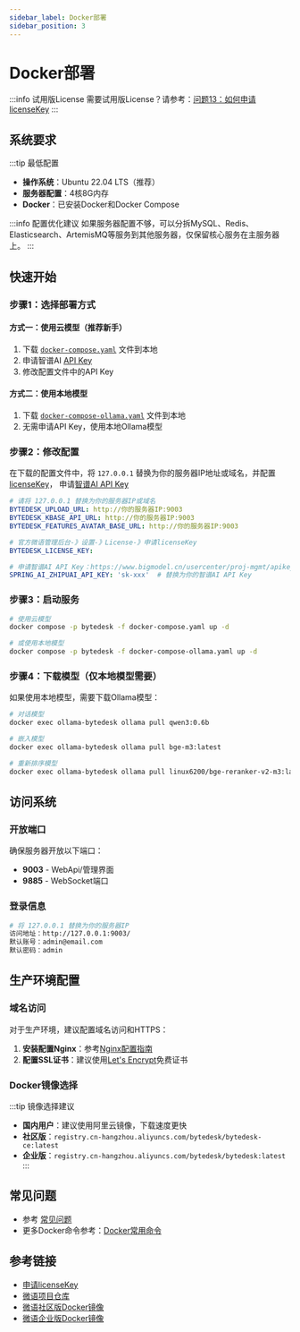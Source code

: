 ```yaml
---
sidebar_label: Docker部署
sidebar_position: 3
---
```


# Docker部署

:::info 试用版License
需要试用版License？请参考：[问题13：如何申请licenseKey](/docs/faq#问题13如何申请licensekey)
:::

## 系统要求

:::tip 最低配置

- **操作系统**：Ubuntu 22.04 LTS（推荐）
- **服务器配置**：4核8G内存
- **Docker**：已安装Docker和Docker Compose

:::info 配置优化建议
如果服务器配置不够，可以分拆MySQL、Redis、Elasticsearch、ArtemisMQ等服务到其他服务器，仅保留核心服务在主服务器上。
:::

## 快速开始

### 步骤1：选择部署方式

#### 方式一：使用云模型（推荐新手）

1. 下载 [`docker-compose.yaml`](https://gitee.com/270580156/weiyu/blob/main/deploy/docker/docker-compose.yaml) 文件到本地
2. 申请智谱AI [API Key](https://www.bigmodel.cn/usercenter/proj-mgmt/apikeys)
3. 修改配置文件中的API Key

#### 方式二：使用本地模型

1. 下载 [`docker-compose-ollama.yaml`](https://gitee.com/270580156/weiyu/blob/main/deploy/docker/docker-compose-ollama.yaml) 文件到本地
2. 无需申请API Key，使用本地Ollama模型

### 步骤2：修改配置

在下载的配置文件中，将 `127.0.0.1` 替换为你的服务器IP地址或域名，并配置[licenseKey](../development/license.md)，
申请[智谱AI API Key](https://www.bigmodel.cn/usercenter/proj-mgmt/apikeys)

```yaml
# 请将 127.0.0.1 替换为你的服务器IP或域名
BYTEDESK_UPLOAD_URL: http://你的服务器IP:9003
BYTEDESK_KBASE_API_URL: http://你的服务器IP:9003
BYTEDESK_FEATURES_AVATAR_BASE_URL: http://你的服务器IP:9003

# 官方微语管理后台-》设置-》License-》申请licenseKey
BYTEDESK_LICENSE_KEY: 

# 申请智谱AI API Key：https://www.bigmodel.cn/usercenter/proj-mgmt/apikeys
SPRING_AI_ZHIPUAI_API_KEY: 'sk-xxx'  # 替换为你的智谱AI API Key
```

### 步骤3：启动服务

```bash
# 使用云模型
docker compose -p bytedesk -f docker-compose.yaml up -d

# 或使用本地模型
docker compose -p bytedesk -f docker-compose-ollama.yaml up -d
```

### 步骤4：下载模型（仅本地模型需要）

如果使用本地模型，需要下载Ollama模型：

```bash
# 对话模型
docker exec ollama-bytedesk ollama pull qwen3:0.6b

# 嵌入模型
docker exec ollama-bytedesk ollama pull bge-m3:latest

# 重新排序模型
docker exec ollama-bytedesk ollama pull linux6200/bge-reranker-v2-m3:latest
```

## 访问系统

### 开放端口

确保服务器开放以下端口：

- **9003** - WebApi/管理界面
- **9885** - WebSocket端口

### 登录信息

```bash
# 将 127.0.0.1 替换为你的服务器IP
访问地址：http://127.0.0.1:9003/
默认账号：admin@email.com
默认密码：admin
```

## 生产环境配置

### 域名访问

对于生产环境，建议配置域名访问和HTTPS：

1. **安装配置Nginx**：参考[Nginx配置指南](./depend/nginx.md)
2. **配置SSL证书**：建议使用[Let's Encrypt](./depend/letsencrypt.md)免费证书

### Docker镜像选择

:::tip 镜像选择建议

- **国内用户**：建议使用阿里云镜像，下载速度更快
- **社区版**：`registry.cn-hangzhou.aliyuncs.com/bytedesk/bytedesk-ce:latest`
- **企业版**：`registry.cn-hangzhou.aliyuncs.com/bytedesk/bytedesk:latest`
:::

## 常见问题

- 参考 [常见问题](/docs/faq)
- 更多Docker命令参考：[Docker常用命令](./depend/docker#升级bytedesk镜像)

## 参考链接

- [申请licenseKey](../development/license.md)
- [微语项目仓库](https://gitee.com/270580156/weiyu)
- [微语社区版Docker镜像](https://hub.docker.com/r/bytedesk/bytedesk-ce)
- [微语企业版Docker镜像](https://hub.docker.com/r/bytedesk/bytedesk)
